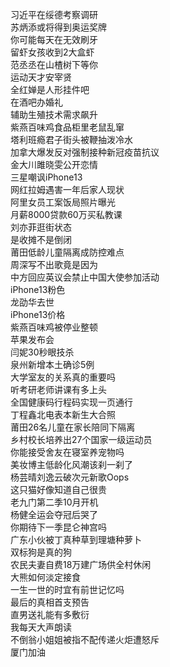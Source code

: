 习近平在绥德考察调研  
苏炳添或将得到奥运奖牌  
你可能每天在无效刷牙  
留虾女孩收到2大盒虾  
范丞丞在山楂树下等你  
运动天才安宰贤  
全红婵是人形挂件吧  
在酒吧办婚礼  
辅助生殖技术需求飙升  
紫燕百味鸡食品柜里老鼠乱窜  
塔利班瘾君子街头被鞭抽泼冷水  
加拿大爆发反对强制接种新冠疫苗抗议  
金大川雎晓雯公开恋情  
三星嘲讽iPhone13  
网红拉姆遇害一年后家人现状  
阿里女员工案饭局照片曝光  
月薪8000贷款60万买私教课  
刘亦菲逛街状态  
是收摊不是倒闭  
莆田低龄儿童隔离成防控难点  
周深写不出歌竟是因为  
中方回应英议会禁止中国大使参加活动  
iPhone13粉色  
龙劭华去世  
iPhone13价格  
紫燕百味鸡被停业整顿  
苹果发布会  
闫妮30秒眼技杀  
泉州新增本土确诊5例  
大学室友的关系真的重要吗  
听考研老师讲课有多上头  
全国健康码行程码实现一页通行  
丁程鑫北电表本新生大合照  
莆田26名儿童在家长陪同下隔离  
乡村校长培养出27个国家一级运动员  
你能接受舍友在寝室养宠物吗  
美妆博主低龄化风潮该刹一刹了  
杨芸晴刘逸云破次元新歌Oops  
这只猫好像知道自己很贵  
老九门第二季10月开机  
杨健全运会夺冠后哭了  
你期待下一季昆仑神宫吗  
广东小伙被丁真种草到理塘种萝卜  
双标狗是真的狗  
农民夫妻自费18万建广场供全村休闲  
大熊如何淡定接食  
一生一世的时宜有前世记忆吗  
最后的真相首支预告  
直男送礼能有多敷衍  
我每天大声朗读  
不倒翁小姐姐被指不配传递火炬遭怒斥  
厦门加油  
